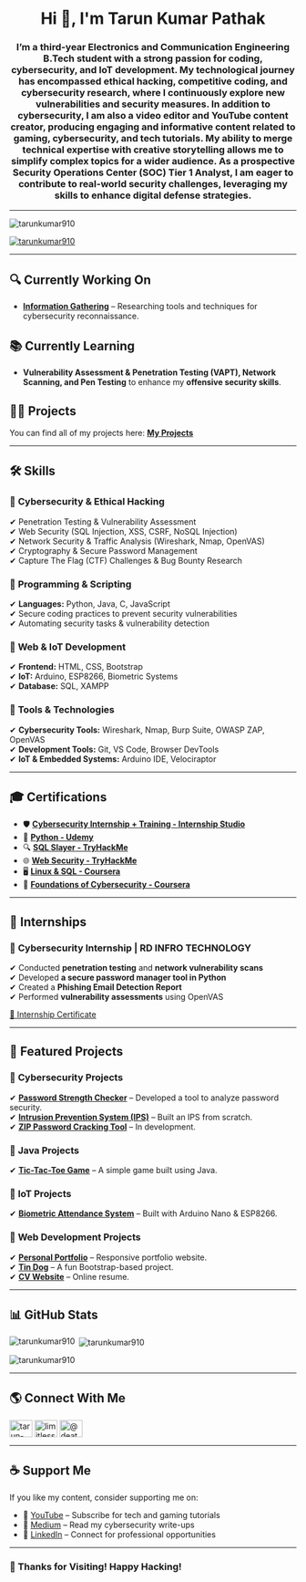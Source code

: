 <h1 align="center">Hi 👋, I'm Tarun Kumar Pathak</h1>
<h3 align="center">
I’m a third-year Electronics and Communication Engineering B.Tech student with a strong passion for coding, cybersecurity, and IoT development.  
My technological journey has encompassed ethical hacking, competitive coding, and cybersecurity research, where I continuously explore new vulnerabilities and security measures.  
In addition to cybersecurity, I am also a video editor and YouTube content creator, producing engaging and informative content related to gaming, cybersecurity, and tech tutorials.  
My ability to merge technical expertise with creative storytelling allows me to simplify complex topics for a wider audience.  
As a prospective Security Operations Center (SOC) Tier 1 Analyst, I am eager to contribute to real-world security challenges, leveraging my skills to enhance digital defense strategies.
</h3>

---

<p align="left">
 <img src="https://komarev.com/ghpvc/?username=tarunkumar910&label=Profile%20views&color=0e75b6&style=flat" alt="tarunkumar910" />
</p>

<p align="left">
 <a href="https://github.com/ryo-ma/github-profile-trophy">
   <img src="https://github-profile-trophy.vercel.app/?username=tarunkumar910" alt="tarunkumar910" />
 </a>
</p>

---

## 🔍 Currently Working On
- **[Information Gathering](https://github.com/tarunkumar910/information-gathering)** – Researching tools and techniques for cybersecurity reconnaissance.

## 📚 Currently Learning
- **Vulnerability Assessment & Penetration Testing (VAPT), Network Scanning, and Pen Testing** to enhance my **offensive security skills**.

## 👨‍💻 Projects
You can find all of my projects here: **[My Projects](https://tarunkumar910.github.io/projects.html)**

---

## 🛠 Skills

### 🔹 **Cybersecurity & Ethical Hacking**
✔ Penetration Testing & Vulnerability Assessment  
✔ Web Security (SQL Injection, XSS, CSRF, NoSQL Injection)  
✔ Network Security & Traffic Analysis (Wireshark, Nmap, OpenVAS)  
✔ Cryptography & Secure Password Management  
✔ Capture The Flag (CTF) Challenges & Bug Bounty Research  

### 🔹 **Programming & Scripting**
✔ **Languages:** Python, Java, C, JavaScript  
✔ Secure coding practices to prevent security vulnerabilities  
✔ Automating security tasks & vulnerability detection  

### 🔹 **Web & IoT Development**
✔ **Frontend:** HTML, CSS, Bootstrap  
✔ **IoT:** Arduino, ESP8266, Biometric Systems  
✔ **Database:** SQL, XAMPP  

### 🔹 **Tools & Technologies**
✔ **Cybersecurity Tools:** Wireshark, Nmap, Burp Suite, OWASP ZAP, OpenVAS  
✔ **Development Tools:** Git, VS Code, Browser DevTools  
✔ **IoT & Embedded Systems:** Arduino IDE, Velociraptor  

---

## 🎓 Certifications  

- 🛡 **[Cybersecurity Internship + Training - Internship Studio](https://cit2.internshipstudio.com/certificates/validate_certificate.php?verify=ISETHT103046)**  
- 📜 **[Python - Udemy](https://www.udemy.com/certificate/UC-17a06d36-a8ca-415b-831e-e77a586a0b33/)**  
- 🔍 **[SQL Slayer - TryHackMe](https://tryhackme-certificates.s3-eu-west-1.amazonaws.com/THM-SE9TRGWNI4.pdf)**  
- 🌐 **[Web Security - TryHackMe](https://tryhackme-certificates.s3-eu-west-1.amazonaws.com/THM-SE9TRGWNI4.pdf)**  
- 🖥 **[Linux & SQL - Coursera](https://www.coursera.org/account/accomplishments/verify/1JZ3FD5ZOVBA)**  
- 🔐 **[Foundations of Cybersecurity - Coursera](https://www.coursera.org/account/accomplishments/verify/B506671WRWX4)**  

---

## 💼 Internships  

### 🔹 **Cybersecurity Internship | RD INFRO TECHNOLOGY**  
✔ Conducted **penetration testing** and **network vulnerability scans**  
✔ Developed **a secure password manager tool in Python**  
✔ Created a **Phishing Email Detection Report**  
✔ Performed **vulnerability assessments** using OpenVAS  

[📜 Internship Certificate](https://github.com/tarunkumar910/RD_INFRO_TECHNOLOGY/blob/main/Attachment/CYBER%20SECURITY.png)  

---

## 🚀 Featured Projects  

### 🔹 **Cybersecurity Projects**  
✔ **[Password Strength Checker](https://github.com/tarunkumar910/password_strength_checker.git)** – Developed a tool to analyze password security.  
✔ **[Intrusion Prevention System (IPS)](https://github.com/tarunkumar910/ips_tool)** – Built an IPS from scratch.  
✔ **[ZIP Password Cracking Tool](https://github.com/tarunkumar910/zip_password_cracker)** – In development.  

### 🔹 **Java Projects**  
✔ **[Tic-Tac-Toe Game](https://github.com/tarunkumar910/tic_tac_to_game)** – A simple game built using Java.  

### 🔹 **IoT Projects**  
✔ **[Biometric Attendance System](https://github.com/tarunkumar910/iot_biometric_attendance)** – Built with Arduino Nano & ESP8266.  

### 🔹 **Web Development Projects**  
✔ **[Personal Portfolio](https://tarunkumar910.github.io/personal/)** – Responsive portfolio website.  
✔ **[Tin Dog](https://tarunkumar910.github.io/tin-dog-project/)** – A fun Bootstrap-based project.  
✔ **[CV Website](https://tarunkumar910.github.io/cv/)** – Online resume.  

---

## 📊 GitHub Stats  

<p><img align="left" src="https://github-readme-stats.vercel.app/api/top-langs?username=tarunkumar910&show_icons=true&locale=en&layout=compact" alt="tarunkumar910" /></p>  

<p>&nbsp;<img align="center" src="https://github-readme-stats.vercel.app/api?username=tarunkumar910&show_icons=true&locale=en" alt="tarunkumar910" /></p>  

<p><img align="center" src="https://github-readme-streak-stats.herokuapp.com/?user=tarunkumar910&" alt="tarunkumar910" /></p>  

---

## 🌎 Connect With Me  

<p align="left">
<a href="https://linkedin.com/in/tarun-kumar-pathak" target="blank"><img align="center" src="https://raw.githubusercontent.com/rahuldkjain/github-profile-readme-generator/master/src/images/icons/Social/linked-in-alt.svg" alt="tarun-kumar-pathak" height="30" width="40" /></a>
<a href="https://www.youtube.com/c/limitlessjourney910" target="blank"><img align="center" src="https://raw.githubusercontent.com/rahuldkjain/github-profile-readme-generator/master/src/images/icons/Social/youtube.svg" alt="limitlessjourney910" height="30" width="40" /></a>
<a href="https://medium.com/@deathkiller447" target="blank"><img align="center" src="https://raw.githubusercontent.com/rahuldkjain/github-profile-readme-generator/master/src/images/icons/Social/medium.svg" alt="@deathkiller447" height="30" width="40" /></a>
</p>

---

## ☕ Support Me  
If you like my content, consider supporting me on:  
- 🎥 [YouTube](https://www.youtube.com/c/limitlessjourney910) – Subscribe for tech and gaming tutorials  
- 💬 [Medium](https://medium.com/@deathkiller447) – Read my cybersecurity write-ups  
- 🔗 [LinkedIn](https://linkedin.com/in/tarun-kumar-pathak) – Connect for professional opportunities  

---

### 🚀 Thanks for Visiting! Happy Hacking!  
